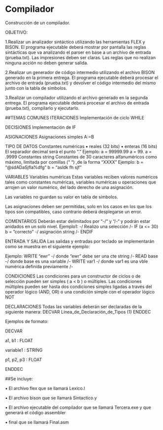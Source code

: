 # Compilador
Construcción de un compilador.

OBJETIVO: 

1.Realizar un analizador sintáctico utilizando las herramientas FLEX y BISON. El programa
ejecutable deberá mostrar por pantalla las reglas sintácticas que va analizando el parser en base a un archivo
de entrada (prueba.txt). Las impresiones deben ser claras. Las reglas que no realizan ninguna acción no deben
generar salida.



2.Realizar un generador de código intermedio utilizando el archivo BISON generado en la primera
entrega. El programa ejecutable deberá procesar el archivo de entrada (prueba.txt) y devolver el código
intermedio del mismo junto con la tabla de símbolos.

3.Realizar un compilador utilizando el archivo generado en la segunda entrega. El programa
ejecutable deberá procesar el archivo de entrada (prueba.txt), compilarlo y ejecutarlo.


##TEMAS COMUNES
ITERACIONES
Implementación de ciclo WHILE

DECISIONES
Implementación de IF

ASIGNACIONES
Asignaciones simples A:=B

TIPO DE DATOS
Constantes numéricas
▪ reales (32 bits)
▪ enteras (16 bits)
El separador decimal será el punto “.”
Ejemplo:
a = 99999.99
a = 99.
a = .9999
Constantes string
Constantes de 30 caracteres alfanuméricos como máximo, limitada por comillas (“ “) ,de la forma “XXXX”
Ejemplo:
b = “@sdADaSjfla%dfg”
b = “asldk fh sjf”

VARIABLES
Variables numéricas
Estas variables reciben valores numéricos tales como constantes numéricas, variables numéricas u
operaciones que arrojen un valor numérico, del lado derecho de una asignación.

Las variables no guardan su valor en tabla de símbolos.

Las asignaciones deben ser permitidas, solo en los casos en los que los tipos son
compatibles, caso contrario deberá desplegarse un error.

COMENTARIOS
Deberán estar delimitados por “-/” y “/-“ y podrán estar anidados en un solo nivel.
Ejemplo1:
-/ Realizo una selección /-
IF (a <= 30)
  b = ”correcto” -/ asignación string /- 
ENDIF

ENTRADA Y SALIDA
Las salidas y entradas por teclado se implementarán como se muestra en el siguiente ejemplo:

Ejemplo:
WRITE “ewr” -/ donde “ewr” debe ser una cte string /-
READ base -/ donde base es una variable /-
WRITE var1 -/ donde var1 es una vble numérica definida previamente /-

CONDICIONES
Las condiciones para un constructor de ciclos o de selección pueden ser simples ( a < b ) o múltiples.
Las condiciones múltiples pueden ser hasta dos condiciones simples ligadas a través del operador lógico
(AND, OR) o una condición simple con el operador lógico NOT

DECLARACIONES
Todas las variables deberán ser declaradas de la siguiente manera:
DECVAR
  Línea_de_Declaración_de_Tipos (1)
ENDDEC

Ejemplos de formato:

DECVAR
  
  a1, b1 : FLOAT

  variable1 : STRING

  p1, p2, p3 : FLOAT

ENDDEC


##Se incluye:

▪ El archivo flex que se llamará Lexico.l

▪ El archivo bison que se llamará Sintactico.y

▪ El archivo ejecutable del compilador que se llamará Tercera.exe y que generará el código assembler

▪ final que se llamará Final.asm


